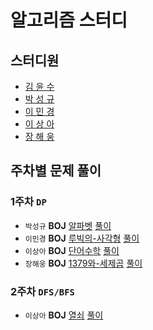 # 알고리즘 스터디

## 스터디원

- [김 윤 수](https://github.com/kysu5095)
- [박 성 규](https://github.com/prodinic)
- [이 민 경](https://github.com/blossominkyung)
- [이 상 아](https://github.com/snaag)
- [장 해 웅](https://github.com/Longseabear)

## 주차별 문제 풀이

### 1주차 `DP`

- `박성규` **BOJ** [알파벳](https://www.acmicpc.net/problem/1987) [풀이](./solution/week01/알파벳.md)
- `이민경` **BOJ** [루빅의-사각형](https://www.acmicpc.net/problem/2549) [풀이](./solution/week01/루빅의-사각형.md)
- `이상아` **BOJ** [단어수학](https://www.acmicpc.net/problem/1339) [풀이](./solution/week01/단어수학.md)
- `장해웅` **BOJ** [1379와-세제곱](https://www.acmicpc.net/problem/2731) [풀이](./solution/week01/1379와-세제곱.md)



### 2주차 `DFS/BFS`

* `이상아` **BOJ** [열쇠](https://www.acmicpc.net/problem/9328) [풀이](./solution/week02/열쇠.md)

